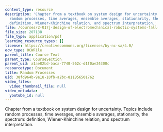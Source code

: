 ```yaml
---
content_type: resource
description: 'Chapter from a textbook on system design for uncertainty. Topics include
  random processes, time averages, ensemble averages, stationarity, the spectrum:
  definition, Wiener-Khinchine relation, and spectrum interpretation.'
file: /courses/2-017j-design-of-electromechanical-robotic-systems-fall-2009/38fd964b9e1810fba2bc811856501762_MIT2_017JF09_ch04.pdf
file_size: 207138
file_type: application/pdf
learning_resource_types: []
license: https://creativecommons.org/licenses/by-nc-sa/4.0/
ocw_type: OCWFile
parent_title: Course Text
parent_type: CourseSection
parent_uid: a1ae82bd-baca-7740-562c-d1f0ae24300c
resourcetype: Document
title: Random Processes
uid: 38fd964b-9e18-10fb-a2bc-811856501762
video_files:
  video_thumbnail_file: null
video_metadata:
  youtube_id: null
---
```

Chapter from a textbook on system design for uncertainty. Topics include random processes, time averages, ensemble averages, stationarity, the spectrum: definition, Wiener-Khinchine relation, and spectrum interpretation.